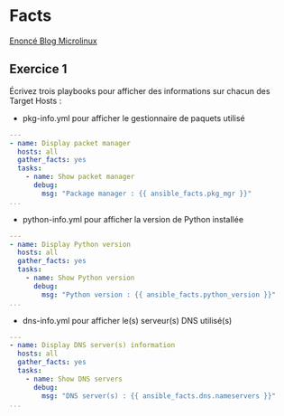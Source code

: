 # Facts
[Enoncé Blog Microlinux](https://blog.microlinux.fr/formation-ansible-14-facts/)

## Exercice 1
Écrivez trois playbooks pour afficher des informations sur chacun des Target Hosts :

 - pkg-info.yml pour afficher le gestionnaire de paquets utilisé
```yaml
---
- name: Display packet manager
  hosts: all
  gather_facts: yes
  tasks:
    - name: Show packet manager
      debug:
        msg: "Package manager : {{ ansible_facts.pkg_mgr }}"
...
```
 - python-info.yml pour afficher la version de Python installée
```yaml
---
- name: Display Python version
  hosts: all
  gather_facts: yes
  tasks:
    - name: Show Python version
      debug:
        msg: "Python version : {{ ansible_facts.python_version }}"
...
```
 - dns-info.yml pour afficher le(s) serveur(s) DNS utilisé(s)
```yaml
---
- name: Display DNS server(s) information
  hosts: all
  gather_facts: yes
  tasks:
    - name: Show DNS servers
      debug:
        msg: "DNS server(s) : {{ ansible_facts.dns.nameservers }}"
...
```

